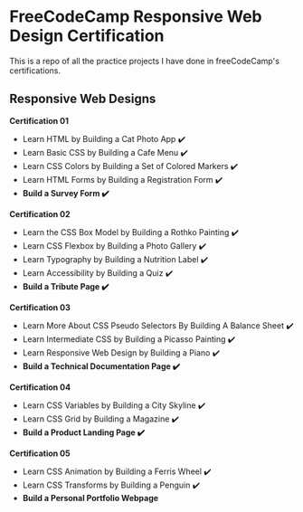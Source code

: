 <h1> FreeCodeCamp Responsive Web Design Certification</h1>

This is a repo of all the practice projects I have done in freeCodeCamp's certifications.

<h2>Responsive Web Designs</h2>

<b>Certification 01</b>
<ul>
 <li>  Learn HTML by Building a Cat Photo App ✔️</li>
 <li>  Learn Basic CSS by Building a Cafe Menu ✔️</li>
 <li>  Learn CSS Colors by Building a Set of Colored Markers ✔️</li>
 <li>  Learn HTML Forms by Building a Registration Form ✔️ </li>
 <li> <b> Build a Survey Form ✔️</b> </li>
</ul>

<b>Certification 02</b>
<ul>
 <li>  Learn the CSS Box Model by Building a Rothko Painting ✔️</li>
 <li>  Learn CSS Flexbox by Building a Photo Gallery ✔️</li>
 <li>  Learn Typography by Building a Nutrition Label ✔️ </li>
 <li>  Learn Accessibility by Building a Quiz ✔️ </li>
 <li> <b> Build a Tribute Page ✔️ </b> </li>
</ul>

<b>Certification 03</b>
<ul>
 <li>  Learn More About CSS Pseudo Selectors By Building A Balance Sheet ✔️</li>
 <li>  Learn Intermediate CSS by Building a Picasso Painting ✔️</li>
 <li>  Learn Responsive Web Design by Building a Piano ✔️</li>
 <li> <b> Build a Technical Documentation Page ✔️ </b> </li>
</ul>

<b>Certification 04</b>
<ul>
 <li>  Learn CSS Variables by Building a City Skyline ✔️ </li>
 <li>  Learn CSS Grid by Building a Magazine ✔️ </li>
 <li> <b> Build a Product Landing Page ✔️ </b> </li>
</ul>

<b>Certification 05</b>
<ul>
 <li>  Learn CSS Animation by Building a Ferris Wheel ✔️ </li>
 <li>  Learn CSS Transforms by Building a Penguin ✔️ </li>
 <li> <b> Build a Personal Portfolio Webpage </b> </li>
 
</ul>
